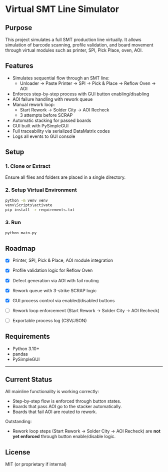 # Virtual SMT Line Simulator

## Purpose
This project simulates a full SMT production line virtually. It allows simulation of barcode scanning, profile validation, and board movement through virtual modules such as printer, SPI, Pick Place, oven, AOI.

## Features

- Simulates sequential flow through an SMT line:
  - Unloader → Paste Printer → SPI → Pick & Place → Reflow Oven → AOI
- Enforces step-by-step process with GUI button enabling/disabling
- AOI failure handling with rework queue
- Manual rework loop:
  - Start Rework → Solder City → AOI Recheck
  - 3 attempts before SCRAP
- Automatic stacking for passed boards
- GUI built with PySimpleGUI
- Full traceability via serialized DataMatrix codes
- Logs all events to GUI console


## Setup

### 1. Clone or Extract
Ensure all files and folders are placed in a single directory.

### 2. Setup Virtual Environment
```bash
python -m venv venv
venv\Scripts\activate
pip install -r requirements.txt
```

### 3. Run
```bash
python main.py
```

## Roadmap

- [x] Printer, SPI, Pick & Place, AOI module integration
- [x] Profile validation logic for Reflow Oven
- [x] Defect generation via AOI with fail routing
- [x] Rework queue with 3-strike SCRAP logic
- [x] GUI process control via enabled/disabled buttons
- [ ] Rework loop enforcement (Start Rework → Solder City → AOI Recheck)
- [ ] Exportable process log (CSV/JSON)


## Requirements
- Python 3.10+
- pandas
- PySimpleGUI

---------------------------------------------
## Current Status

All mainline functionality is working correctly:
- Step-by-step flow is enforced through button states.
- Boards that pass AOI go to the stacker automatically.
- Boards that fail AOI are routed to rework.

Outstanding:
- Rework loop steps (Start Rework → Solder City → AOI Recheck) are **not yet enforced** through button enable/disable logic.


## License
MIT (or proprietary if internal)
